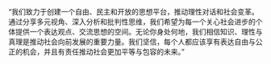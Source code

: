 “我们致力于创建一个自由、民主和开放的思想平台，推动理性对话和社会变革。通过分享多元视角、深入分析和批判性思维，我们希望为每一个关心社会进步的个体提供一个表达观点、交流思想的空间。无论你身处何地，我们相信知识、理性与真理是推动社会向前发展的重要力量。我们坚信，每个人都应该享有表达自由与公正的机会，并且有责任推动社会更加平等与包容的未来。”
